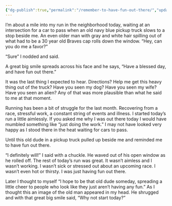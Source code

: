 ```yaml
---
{"dg-publish":true,"permalink":"/remember-to-have-fun-out-there/","updated":"2023-12-29T17:56:48.000-05:00"}
---
```


I’m about a mile into my run in the neighborhood today, waiting at an intersection for a car to pass when an old navy blue pickup truck slows to a stop beside me. An even older man with gray and white hair spilling out of what had to be a 30 year old Braves cap rolls down the window. “Hey, can you do me a favor?”

“Sure” I nodded and said.

A great big smile spreads across his face and he says,  “Have a blessed day, and have fun out there.”

It was the last thing I expected to hear. Directions? Help me get this heavy thing out of the truck? Have you seen my dog? Have you seen my wife? Have you seen an alien? Any of that was more plausible than what he said to me at that moment.

Running has been a bit of struggle for the last month. Recovering from a race, stressful work, a constant string of events and illness. I started today’s run a little aimlessly. If you asked me why I was out there today I would have mumbled something like “just doing the work.” I may not have looked very happy as I stood there in the heat waiting for cars to pass.

Until this old dude in a pickup truck pulled up beside me and reminded me to have fun out there.

“I definitely will!” I said with a chuckle. He waved out of his open window as he rolled off. The rest of today’s run was great. It wasn’t aimless and I wasn’t working. I wasn’t sick or stressed out about an upcoming race. I wasn’t even hot or thirsty. I was just having fun out there.

Later I thought to myself “I hope to be that old dude someday, spreading a little cheer to people who look like they just aren’t having any fun.” As I thought this an image of the old man appeared in my head. He shrugged and with that great big smile said, “Why not start today?”
